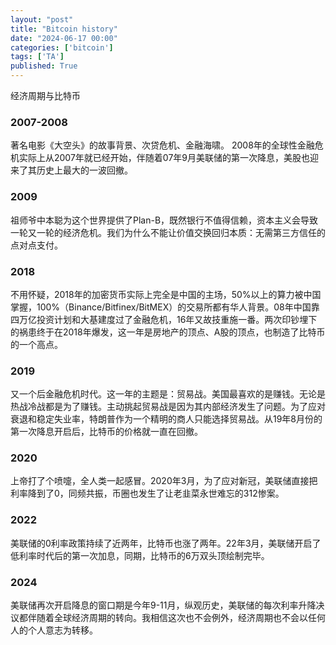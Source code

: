 ```yaml
---
layout: "post"
title: "Bitcoin history"
date: "2024-06-17 00:00"
categories: ['bitcoin']
tags: ['TA']
published: True
---
```


经济周期与比特币

### 2007-2008

著名电影《大空头》的故事背景、次贷危机、金融海啸。 2008年的全球性金融危机实际上从2007年就已经开始，伴随着07年9月美联储的第一次降息，美股也迎来了其历史上最大的一波回撤。

<!--more-->

### 2009

祖师爷中本聪为这个世界提供了Plan-B，既然银行不值得信赖，资本主义会导致一轮又一轮的经济危机。我们为什么不能让价值交换回归本质：无需第三方信任的点对点支付。

### 2018

不用怀疑，2018年的加密货币实际上完全是中国的主场，50%以上的算力被中国掌握，100%（Binance/Bitfinex/BitMEX）的交易所都有华人背景。08年中国靠四万亿投资计划和大基建度过了金融危机，16年又故技重施一番。两次印钞埋下的祸患终于在2018年爆发，这一年是房地产的顶点、A股的顶点，也制造了比特币的一个高点。

### 2019

又一个后金融危机时代。这一年的主题是：贸易战。美国最喜欢的是赚钱。无论是热战冷战都是为了赚钱。主动挑起贸易战是因为其内部经济发生了问题。为了应对衰退和稳定失业率，特朗普作为一个精明的商人只能选择贸易战。从19年8月份的第一次降息开启后，比特币的价格就一直在回撤。

### 2020

上帝打了个喷嚏，全人类一起感冒。2020年3月，为了应对新冠，美联储直接把利率降到了0，同频共振，币圈也发生了让老韭菜永世难忘的312惨案。

### 2022

美联储的0利率政策持续了近两年，比特币也涨了两年。22年3月，美联储开启了低利率时代后的第一次加息，同期，比特币的6万双头顶绘制完毕。

### 2024

美联储再次开启降息的窗口期是今年9-11月，纵观历史，美联储的每次利率升降决议都伴随着全球经济周期的转向。我相信这次也不会例外，经济周期也不会以任何人的个人意志为转移。
